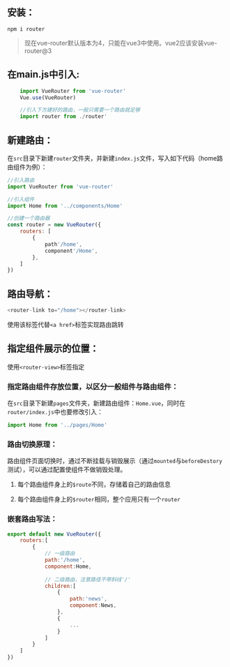 ## 安装：
`npm i router`
>现在vue-router默认版本为4，只能在vue3中使用。vue2应该安装vue-router@3

## 在main.js中引入:
```js
    import VueRouter from 'vue-router'
    Vue.use(VueRouter)  

    //引入下方建好的路由，一般只需要一个路由就足够  
    import router from ./router'
```
## 新建路由：
在`src`目录下新建`router`文件夹，并新建`index.js`文件，写入如下代码（home路由组件为例）：

```js
//引入路由
import VueRouter from 'vue-router'

//引入组件
import Home from '../components/Home'

//创建一个路由器
const router = new VueRouter({
    routers: [
        {
            path'/home',
            component'/Home',
        },
    ]
})
```

## 路由导航：

```js 
<router-link to="/home"></router-link>
```

使用该标签代替`<a href>`标签实现路由跳转

## 指定组件展示的位置：

使用`<router-view>`标签指定

### 指定路由组件存放位置，以区分一般组件与路由组件：

在`src`目录下新建`pages`文件夹，新建路由组件：`Home.vue`，同时在`router/index.js`中也要修改引入：
```js
import Home from '../pages/Home'
```



### 路由切换原理：

路由组件页面切换时，通过不断挂载与销毁展示（通过`mounted`与`beforeDestory`测试），可以通过配置使组件不做销毁处理。

1. 每个路由组件身上的`$route`不同，存储着自己的路由信息

2. 每个路由组件身上的`$router`相同，整个应用只有一个`router`

### 嵌套路由写法：
```js
export default new VueRouter({
    routers:[
        {
            // 一级路由
            path:'/home',
            component:Home,
            
            // 二级路由，注意路径不带斜线'/'
            children:[
                {
                    path:'news',
                    component:News,
                },
                {
                    ...
                }
            ]
        }
    ]
})
```
